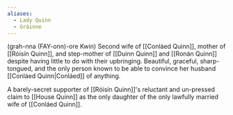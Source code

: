 ```yaml
---
aliases:
  - Lady Quinn
  - Gráinne
---
```

(grah-nna (FAY-onn)-ore Kwin) Second wife of [[Conláed Quinn]], mother of [[Róisín Quinn]], and step-mother of [[Duinn Quinn]] and [[Ronán Quinn]] despite having little to do with their upbringing. Beautiful, graceful, sharp-tongued, and the only person known to be able to convince her husband [[Conláed Quinn|Conláed]] of anything.

A barely-secret supporter of [[Róisín Quinn]]'s reluctant and un-pressed claim to [[House Quinn]] as the only daughter of the only lawfully married wife of [[Conláed Quinn]].
